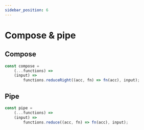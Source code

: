 ```yaml
---
sidebar_position: 6
---
```


# Compose & pipe

## Compose

```js
const compose =
    (...functions) =>
    (input) =>
        functions.reduceRight((acc, fn) => fn(acc), input);
```

## Pipe

```js
const pipe =
    (...functions) =>
    (input) =>
        functions.reduce((acc, fn) => fn(acc), input);
```
